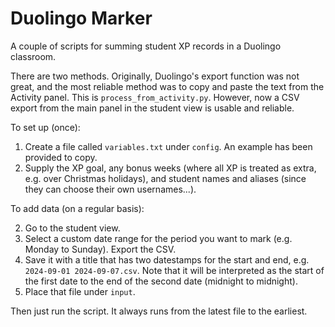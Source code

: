 # Duolingo Marker

A couple of scripts for summing student XP records in a Duolingo classroom.

There are two methods. Originally, Duolingo's export function was not great, and the most reliable method was to copy and paste the text from the Activity panel. This is `process_from_activity.py`. However, now a CSV export from the main panel in the student view is usable and reliable.

To set up (once):

1. Create a file called `variables.txt` under `config`. An example has been provided to copy.
2. Supply the XP goal, any bonus weeks (where all XP is treated as extra, e.g. over Christmas holidays), and student names and aliases (since they can choose their own usernames...).

To add data (on a regular basis):

2. Go to the student view.
3. Select a custom date range for the period you want to mark (e.g. Monday to Sunday). Export the CSV.
4. Save it with a title that has two datestamps for the start and end, e.g. `2024-09-01 2024-09-07.csv`. Note that it will be interpreted as the start of the first date to the end of the second date (midnight to midnight).
5. Place that file under `input`.

Then just run the script. It always runs from the latest file to the earliest.
